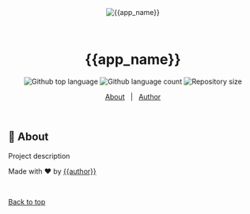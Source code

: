 <div align="center" id="top"> 
  <img src="./.github/app.gif" alt="{{app_name}}" />

  &#xa0;

  <!-- <a href="{{app_url}}">Demo</a> -->
</div>

<h1 align="center">{{app_name}}</h1>

<p align="center">
  <img alt="Github top language" src="https://img.shields.io/github/languages/top/{{github_user}}/{{github_repository}}?color=B8337A">
  <img alt="Github language count" src="https://img.shields.io/github/languages/count/{{github_user}}/{{github_repository}}?color=B8337A">
  <img alt="Repository size" src="https://img.shields.io/github/repo-size/{{github_user}}/{{github_repository}}?color=B8337A">
  <!-- <img alt="License" src="https://img.shields.io/github/license/{{github_user}}/{{github_repository}}?color=B8337A"> -->
  <!-- <img alt="Github issues" src="https://img.shields.io/github/issues/{{github_user}}/{{github_repository}}?color=B8337A" /> -->
  <!-- <img alt="Github forks" src="https://img.shields.io/github/forks/{{github_user}}/{{github_repository}}?color=B8337A" /> -->
  <!-- <img alt="Github stars" src="https://img.shields.io/github/stars/{{github_user}}/{{github_repository}}?color=B8337A" /> -->
</p>

<p align="center">
  <a href="#dart-about">About</a> &#xa0; | &#xa0;
  <!-- <a href="#{{section_tag}}">{{section_title}}</a> &#xa0; | &#xa0; -->
  <a href="https://github.com/{{github_user}}" target="_blank">Author</a>
</p>

<br>

## :dart: About

Project description

<!-- ## {{section_title}} ##

Section text -->


Made with :heart: by <a href="https://github.com/{{github_user}}" target="_blank">{{author}}</a>

&#xa0;

<a href="#top">Back to top</a>
